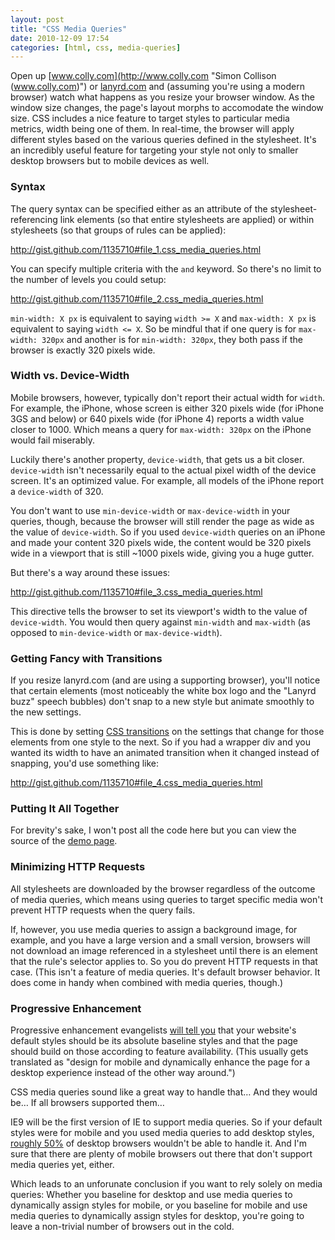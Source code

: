 ```yaml
---
layout: post
title: "CSS Media Queries"
date: 2010-12-09 17:54
categories: [html, css, media-queries]
---
```


Open up [www.colly.com](http://www.colly.com "Simon Collison (www.colly.com)") or [lanyrd.com](http://lanyrd.com "Lanyrd (lanyrd.com)") and (assuming you're using a modern browser) watch what happens as you resize your browser window. As the window size changes, the page's layout morphs to accomodate the window size. CSS includes a nice feature to target styles to particular media metrics, width being one of them. In real-time, the browser will apply different styles based on the various queries defined in the stylesheet. It's an incredibly useful feature for targeting your style not only to smaller desktop browsers but to mobile devices as well.

<!--more-->

### Syntax

The query syntax can be specified either as an attribute of the stylesheet-referencing link elements (so that entire stylesheets are applied) or within stylesheets (so that groups of rules can be applied):

<p class="gist"><a href="http://gist.github.com/1135710#file_1.css_media_queries.html" data-file="1.cssMediaQueries.html">http://gist.github.com/1135710#file_1.css_media_queries.html</a></p>

You can specify multiple criteria with the `and` keyword. So there's no limit to the number of levels you could setup:

<p class="gist"><a href="http://gist.github.com/1135710#file_2.css_media_queries.html" data-file="2.cssMediaQueries.html">http://gist.github.com/1135710#file_2.css_media_queries.html</a></p>

`min-width: X px` is equivalent to saying `width >= X` and `max-width: X px` is equivalent to saying `width <= X`. So be mindful that if one query is for `max-width: 320px` and another is for `min-width: 320px`, they both pass if the browser is exactly 320 pixels wide.

### Width vs. Device-Width

Mobile browsers, however, typically don't report their actual width for `width`. For example, the iPhone, whose screen is either 320 pixels wide (for iPhone 3GS and below) or 640 pixels wide (for iPhone 4) reports a width value closer to 1000. Which means a query for `max-width: 320px` on the iPhone would fail miserably.

Luckily there's another property, `device-width`, that gets us a bit closer. `device-width` isn't necessarily equal to the actual pixel width of the device screen. It's an optimized value. For example, all models of the iPhone report a `device-width` of 320.

You don't want to use `min-device-width` or `max-device-width` in your queries, though, because the browser will still render the page as wide as the value of `device-width`. So if you used `device-width` queries on an iPhone and made your content 320 pixels wide, the content would be 320 pixels wide in a viewport that is still ~1000 pixels wide, giving you a huge gutter.

But there's a way around these issues:

<p class="gist"><a href="http://gist.github.com/1135710#file_3.css_media_queries.html" data-file="3.cssMediaQueries.html">http://gist.github.com/1135710#file_3.css_media_queries.html</a></p>

This directive tells the browser to set its viewport's width to the value of `device-width`. You would then query against `min-width` and `max-width` (as opposed to `min-device-width` or `max-device-width`).

### Getting Fancy with Transitions

If you resize lanyrd.com (and are using a supporting browser), you'll notice that certain elements (most noticeably the white box logo and the "Lanyrd buzz" speech bubbles) don't snap to a new style but animate smoothly to the new settings.

This is done by setting [CSS transitions](http://www.w3.org/TR/css3-transitions/ "CSS Transitions Module Level 3 (www.w3.org)") on the settings that change for those elements from one style to the next. So if you had a wrapper div and you wanted its width to have an animated transition when it changed instead of snapping, you'd use something like:

<p class="gist"><a href="http://gist.github.com/1135710#file_4.css_media_queries.html" data-file="4.cssMediaQueries.html">http://gist.github.com/1135710#file_4.css_media_queries.html</a></p>

### Putting It All Together

For brevity's sake, I won't post all the code here but you can view the source of the [demo page](/demos/2010-12-09-css-media-queries.html).

### Minimizing HTTP Requests

All stylesheets are downloaded by the browser regardless of the outcome of media queries, which means using queries to target specific media won't prevent HTTP requests when the query fails.

If, however, you use media queries to assign a background image, for example, and you have a large version and a small version, browsers will not download an image referenced in a stylesheet until there is an element that the rule's selector applies to. So you do prevent HTTP requests in that case. (This isn't a feature of media queries. It's default browser behavior. It does come in handy when combined with media queries, though.)

### Progressive Enhancement

Progressive enhancement evangelists [will tell you](http://www.slideshare.net/bryanrieger/rethinking-the-mobile-web-by-yiibu "Rethinking the Mobile Web by Yiibu (www.slideshare.net)") that your website's default styles should be its absolute baseline styles and that the page should build on those according to feature availability. (This usually gets translated as "design for mobile and dynamically enhance the page for a desktop experience instead of the other way around.")

CSS media queries sound like a great way to handle that&hellip; And they would be&hellip; If all browsers supported them&hellip;

IE9 will be the first version of IE to support media queries. So if your default styles were for mobile and you used media queries to add desktop styles, [roughly 50%](http://gs.statcounter.com/#browser-ww-monthly-201006-201011-bar "StatCounter Global Stats (gs.statcounter.com)") of desktop browsers wouldn't be able to handle it. And I'm sure that there are plenty of mobile browsers out there that don't support media queries yet, either.

Which leads to an unforunate conclusion if you want to rely solely on media queries: Whether you baseline for desktop and use media queries to dynamically assign styles for mobile, or you baseline for mobile and use media queries to dynamically assign styles for desktop, you're going to leave a non-trivial number of browsers out in the cold.